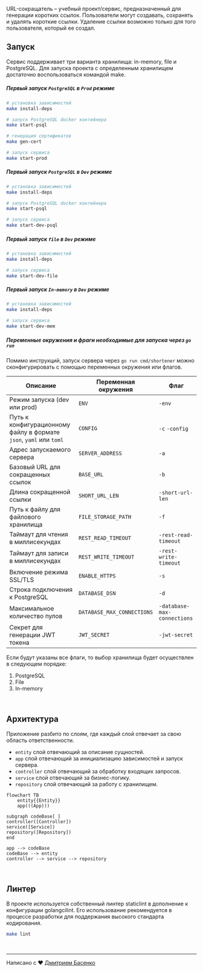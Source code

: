 URL-сокращатель – учебный проект/сервис, предназначенный для генерации коротких ссылок.
Пользователи могут создавать, сохранять и удалять короткие ссылки.
Удаление ссылки возможно только для того пользователя, который ее создал.

## Запуск

Сервис поддерживает три варианта хранилища: in-memory, file и PostgreSQL.
Для запуска проекта с определенным хранилищем достаточно воспользоваться командой make.

##### Первый запуск `PostgreSQL` в `Prod` режиме

```bash
# установка зависимостей
make install-deps

# запуск PostgreSQL docker контейнера
make start-psql

# генерация сертификатов
make gen-cert

# запуск сервиса
make start-prod
```

##### Первый запуск `PostgreSQL` в `Dev` режиме

```bash
# установка зависимостей
make install-deps

# запуск PostgreSQL docker контейнера
make start-psql

# запуск сервиса
make start-dev-psql
```

##### Первый запуск `file` в `Dev` режиме

```bash
# установка зависимостей
make install-deps

# запуск сервиса
make start-dev-file
```

##### Первый запуск `In-memory` в `Dev` режиме

```bash
# установка зависимостей
make install-deps

# запуск сервиса
make start-dev-mem
```

##### Переменные окружения и фраги необходимые для запуска через `go run`

Помимо инструкций, запуск сервера через `go run cmd/shortener` можно сконфигурировать с помощью переменных окружения или
флагов.

| Описание                                                           | Переменная окружения       | Флаг                        |
|--------------------------------------------------------------------|----------------------------|-----------------------------|
| Режим запуска (dev или prod)                                       | `ENV`                      | `-env`                      |
| Путь к конфигурационному файлу в формате `json`, `yaml` или `toml` | `CONFIG`                   | `-c` `-config`              |
| Адрес запускаемого сервера                                         | `SERVER_ADDRESS`           | `-a`                        |
| Базовый URL для сокращенных ссылок                                 | `BASE_URL`                 | `-b`                        |
| Длина сокращенной ссылки                                           | `SHORT_URL_LEN`            | `-short-url-len`            |
| Путь к файлу для файлового хранилища                               | `FILE_STORAGE_PATH`        | `-f`                        |
| Таймаут для чтения в миллисекундах                                 | `REST_READ_TIMEOUT`        | `-rest-read-timeout`        |
| Таймаут для записи в миллисекундах                                 | `REST_WRITE_TIMEOUT`       | `-rest-write-timeout`       |
| Включение режима SSL/TLS                                           | `ENABLE_HTTPS`             | `-s`                        |
| Строка подключения к PostgreSQL                                    | `DATABASE_DSN`             | `-d`                        |
| Максимальное количество пулов                                      | `DATABASE_MAX_CONNECTIONS` | `-database-max-connections` |
| Секрет для генерации JWT токена                                    | `JWT_SECRET`               | `-jwt-secret`               |

Если будут указаны все флаги, то выбор хранилища будет осуществлен в следующем порядке:

1. PostgreSQL
2. File
3. In-memory

<br>

## Архитектура

Приложение разбито по слоям, где каждый слой отвечает за свою область ответственности.

- `entity` слой отвечающий за описание сущностей.
- `app` слой отвечающий за инициализацию зависимостей и запуск сервера.
- `controller` слой отвечающий за обработку входящих запросов.
- `service` слой отвечающий за бизнес-логику.
- `repository` слой отвечающий за работу с хранилищем.

```mermaid
flowchart TB
    entity{{Entity}}
    app(((App)))

subgraph codeBase[ ]
controller([Controller])
service([Service])
repository([Repository])
end

app --> codeBase
codeBase --> entity
controller --> service --> repository
```

<br>

## Линтер

В проекте используется собственный линтер staticlint в дополнение к конфигурации golangcilint.
Его использование рекомендуется в процессе разработки для поддержания высокого стандарта кодирования.

```bash
make lint
```

<br>

___

Написано с ❤️ [Дмитрием Басенко](https://t.me/dsbasko)